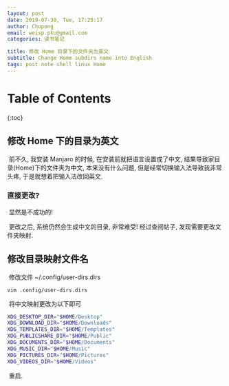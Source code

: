```yaml
---
layout: post
date: 2019-07-30, Tue, 17:25:17
author: Chopong
email: weisp.pku@gmail.com
categories: 读书笔记

title: 修改 Home 目录下的文件夹为英文
subtitle: Change Home subdirs name into English
tags: post note shell linux Home
---
```


# Table of Contents #

{:toc}


## 修改 Home 下的目录为英文 ##

​	前不久, 我安装 Manjaro 的时候, 在安装前就把语言设置成了中文, 结果导致家目录(Home)下的文件夹为中文, 本来没有什么问题, 但是经常切换输入法导致我非常头疼, 于是就想着把输入法改回英文. 

### 直接更改? ###

​	显然是不成功的!

​	更改之后, 系统仍然会生成中文的目录, 非常难受! 经过查阅帖子, 发现需要更改文件夹映射.

## 修改目录映射文件名 ##

​	修改文件 ~/.config/user-dirs.dirs

```shell
vim .config/user-dirs.dirs
```

​	将中文映射更改为以下即可

```bash
XDG_DESKTOP_DIR="$HOME/Desktop"
XDG_DOWNLOAD_DIR="$HOME/Downloads"
XDG_TEMPLATES_DIR="$HOME/Templates"
XDG_PUBLICSHARE_DIR="$HOME/Public"
XDG_DOCUMENTS_DIR="$HOME/Documents"
XDG_MUSIC_DIR="$HOME/Music"
XDG_PICTURES_DIR="$HOME/Pictures"
XDG_VIDEOS_DIR="$HOME/Videos"
```

​	重启.